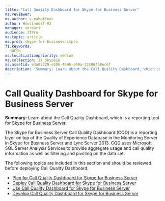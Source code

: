 ```yaml
---
title: "Call Quality Dashboard for Skype for Business Server"
ms.reviewer: 
ms.author: v-mahoffman
author: HowlinWolf-92
manager: serdars
audience: ITPro
ms.topic: article
ms.prod: skype-for-business-itpro
f1.keywords:
- NOCSH
ms.localizationpriority: medium
ms.collection: IT_Skype16
ms.assetid: eda05329-e306-469b-a69a-33806f58ec6f
description: "Summary: Learn about the Call Quality Dashboard, which is a reporting tool for Skype for Business Server."
---
```


# Call Quality Dashboard for Skype for Business Server
 
**Summary:** Learn about the Call Quality Dashboard, which is a reporting tool for Skype for Business Server.
 
The Skype for Business Server Call Quality Dashboard (CQD) is a reporting layer on top of the Quality of Experience Database in the Monitoring Server in Skype for Business Server and Lync Server 2013. CQD uses Microsoft SQL Server Analysis Services to provide aggregate usage and call quality information as well as filtering and pivoting on the data set.
  
The following topics are included in this section and should be reviewed before deploying Call Quality Dashboard.
  
- [Plan for Call Quality Dashboard for Skype for Business Server](plan.md)
- [Deploy Call Quality Dashboard for Skype for Business Server](deploy-0.md)
- [Use Call Quality Dashboard for Skype for Business Server](use.md)
- [Develop Call Quality Dashboard for Skype for Business Server](develop.md)
